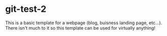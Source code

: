 # git-test-2
This is a basic template for a webpage (blog, buisness landing page, etc...). There isn't much to it so this template can be used for virtually anything!